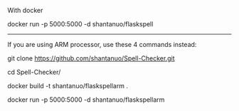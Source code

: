 With docker 

docker run -p 5000:5000 -d shantanuo/flaskspell
_____

If you are using ARM processor, use these 4 commands instead:

git clone https://github.com/shantanuo/Spell-Checker.git

cd Spell-Checker/

docker build -t shantanuo/flaskspellarm .

docker run -p 5000:5000 -d shantanuo/flaskspellarm
